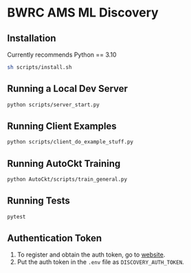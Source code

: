 # BWRC AMS ML Discovery

## Installation

Currently recommends Python == 3.10

```sh
sh scripts/install.sh
```

## Running a Local Dev Server

```sh
python scripts/server_start.py
```

## Running Client Examples

```sh
python scripts/client_do_example_stuff.py
```

## Running AutoCkt Training

```sh
python AutoCkt/scripts/train_general.py
```

## Running Tests

```sh
pytest
```

## Authentication Token

1. To register and obtain the auth token, go to [website](https://bwrc-ams-ml-discovery-firebase-save.vercel.app/enter).
2. Put the auth token in the `.env` file as `DISCOVERY_AUTH_TOKEN`.

